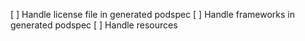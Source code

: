 [ ] Handle license file in generated podspec
[ ] Handle frameworks in generated podspec
[ ] Handle resources


